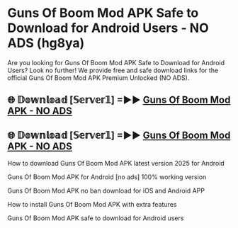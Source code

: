 # Guns Of Boom Mod APK Safe to Download for Android Users - NO ADS (hg8ya)

Are you looking for Guns Of Boom Mod APK Safe to Download for Android Users? Look no further! We provide free and safe download links for the official Guns Of Boom Mod APK Premium Unlocked (NO ADS).

## 🌐 𝔻𝕠𝕨𝕟𝕝𝕠𝕒𝕕 [𝕊𝕖𝕣𝕧𝕖𝕣𝟙] =►► [Guns Of Boom Mod APK - NO ADS](https://getmodsapk.pages.dev?q=Guns+Of+Boom+Mod+APK)

## 🌐 𝔻𝕠𝕨𝕟𝕝𝕠𝕒𝕕 [𝕊𝕖𝕣𝕧𝕖𝕣𝟙] =►► [Guns Of Boom Mod APK - NO ADS](https://getmodsapk.pages.dev?q=Guns+Of+Boom+Mod+APK)

How to download Guns Of Boom Mod APK latest version 2025 for Android

Guns Of Boom Mod APK for Android [no ads] 100% working version

Guns Of Boom Mod APK no ban download for iOS and Android APP

How to install Guns Of Boom Mod APK with extra features

Guns Of Boom Mod APK safe to download for Android users